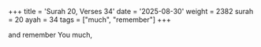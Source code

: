 +++
title = 'Surah 20, Verses 34'
date = '2025-08-30'
weight = 2382
surah = 20
ayah = 34
tags = ["much", "remember"]
+++

and remember You much,